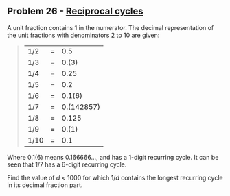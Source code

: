 ## Problem 26 - [Reciprocal cycles](https://projecteuler.net/problem=26)

A unit fraction contains 1 in the numerator. The decimal representation of the unit fractions with denominators 2 to 10 are given:

> | | | |
> | ---- | ---- | ---------- |
> | 1/2  | =    | 0.5        |
> | 1/3  | =    | 0.(3)      |
> | 1/4  | =    | 0.25       |
> | 1/5  | =    | 0.2        |
> | 1/6  | =    | 0.1(6)     |
> | 1/7  | =    | 0.(142857) |
> | 1/8  | =    | 0.125      |
> | 1/9  | =    | 0.(1)      |
> | 1/10 | =    | 0.1        |

Where 0.1(6) means 0.166666..., and has a 1-digit recurring cycle. It can be seen that 1/7 has a 6-digit recurring cycle.

Find the value of *d* < 1000 for which 1/*d* contains the longest recurring cycle in its decimal fraction part.